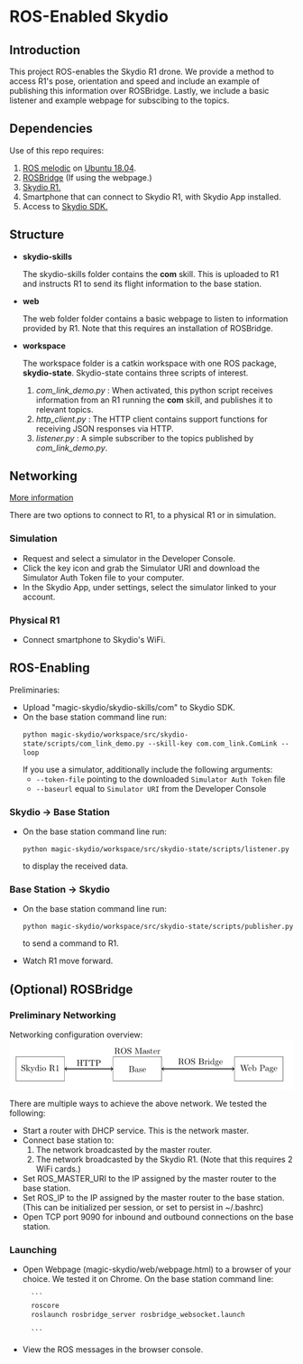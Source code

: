 # ROS-Enabled Skydio

## Introduction

This project ROS-enables the Skydio R1 drone. We provide a method to access R1's pose, orientation and speed and include an example of publishing this information over ROSBridge. Lastly, we include a basic listener and example webpage for subscibing to the topics. 


## Dependencies

Use of this repo requires:  
1. [ROS melodic](http://wiki.ros.org/melodic) on [Ubuntu 18.04](https://www.ubuntu.com/download/desktop). 
2. [ROSBridge](http://wiki.ros.org/rosbridge_suite) (If using the webpage.)
2. [Skydio R1.](https://www.skydio.com/)
3. Smartphone that can connect to Skydio R1, with Skydio App installed.  
4. Access to [Skydio SDK.](https://www.skydio.com/developer/)


## Structure 

- **skydio-skills**

    The skydio-skills folder contains the **com** skill. This is uploaded to R1 and instructs R1 to send its flight information to the base station. 

- **web** 

    The web folder folder contains a basic webpage to listen to information provided by R1. Note that this requires an installation of ROSBridge. 

- **workspace**

    The workspace folder is a catkin workspace with one ROS package, **skydio-state**. Skydio-state contains three scripts of interest. 
    1. *com_link_demo.py* : When activated, this python script receives information from an R1 running the **com** skill, and publishes it to relevant topics. 
    2. *http_client.py* : The HTTP client contains support functions for receiving JSON responses via HTTP. 
    3. *listener.py* : A simple subscriber to the topics published by *com_link_demo.py*. 

## Networking 

[More information](https://github.com/Skydio/skydio-skills/blob/master/client/README.md)

There are two options to connect to R1, to a physical R1 or in simulation. 

### Simulation 

- Request and select a simulator in the Developer Console.  
- Click the key icon and grab the Simulator URI and download the Simulator Auth Token file to your computer. 
- In the Skydio App, under settings, select the simulator linked to your account. 

### Physical R1 

- Connect smartphone to Skydio's WiFi. 


## ROS-Enabling

Preliminaries: 
- Upload "magic-skydio/skydio-skills/com" to Skydio SDK.  
- On the base station command line run: 
    ```
    python magic-skydio/workspace/src/skydio-state/scripts/com_link_demo.py --skill-key com.com_link.ComLink --loop
    
    ```
    If you use a simulator, additionally include the following arguments: 
    - `--token-file` pointing to the downloaded `Simulator Auth Token` file
    - `--baseurl` equal to `Simulator URI` from the Developer Console


### Skydio -> Base Station

- On the base station command line run: 
    ``` 
    python magic-skydio/workspace/src/skydio-state/scripts/listener.py
    ```
    to display the received data.


### Base Station -> Skydio

- On the base station command line run: 
    ``` 
    python magic-skydio/workspace/src/skydio-state/scripts/publisher.py
    ```
    to send a command to R1. 
    
- Watch R1 move forward.

## (Optional) ROSBridge 

### Preliminary Networking 

Networking configuration overview: 
![Networks](https://github.com/markatou/magic-skydio/blob/ros-skydio/networks.png)

There are multiple ways to achieve the above network. We tested the following:

- Start a router with DHCP service. This is the network master. 
- Connect base station to:
    1. The network broadcasted by the master router. 
    2. The network broadcasted by the Skydio R1. 
    (Note that this requires 2 WiFi cards.) 
- Set ROS_MASTER_URI to the IP assigned by the master router to the base station. 
- Set ROS_IP to the IP assigned by the master router to the base station. 
(This can be initialized per session, or set to persist in ~/.bashrc)
- Open TCP port 9090 for inbound and outbound connections on the base station. 




### Launching 
- Open Webpage (magic-skydio/web/webpage.html) to a browser of your choice. We tested it on Chrome. 
  On the base station command line: 
  
        ```
        roscore
        roslaunch rosbridge_server rosbridge_websocket.launch
        
        ```
- View the ROS messages in the browser console.
       


